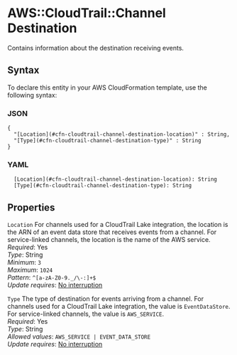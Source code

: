 # AWS::CloudTrail::Channel Destination<a name="aws-properties-cloudtrail-channel-destination"></a>

Contains information about the destination receiving events\.

## Syntax<a name="aws-properties-cloudtrail-channel-destination-syntax"></a>

To declare this entity in your AWS CloudFormation template, use the following syntax:

### JSON<a name="aws-properties-cloudtrail-channel-destination-syntax.json"></a>

```
{
  "[Location](#cfn-cloudtrail-channel-destination-location)" : String,
  "[Type](#cfn-cloudtrail-channel-destination-type)" : String
}
```

### YAML<a name="aws-properties-cloudtrail-channel-destination-syntax.yaml"></a>

```
  [Location](#cfn-cloudtrail-channel-destination-location): String
  [Type](#cfn-cloudtrail-channel-destination-type): String
```

## Properties<a name="aws-properties-cloudtrail-channel-destination-properties"></a>

`Location` <a name="cfn-cloudtrail-channel-destination-location"></a>
For channels used for a CloudTrail Lake integration, the location is the ARN of an event data store that receives events from a channel\. For service\-linked channels, the location is the name of the AWS service\.  
_Required_: Yes  
_Type_: String  
_Minimum_: `3`  
_Maximum_: `1024`  
_Pattern_: `^[a-zA-Z0-9._/\-:]+$`  
_Update requires_: [No interruption](https://docs.aws.amazon.com/AWSCloudFormation/latest/UserGuide/using-cfn-updating-stacks-update-behaviors.html#update-no-interrupt)

`Type` <a name="cfn-cloudtrail-channel-destination-type"></a>
The type of destination for events arriving from a channel\. For channels used for a CloudTrail Lake integration, the value is `EventDataStore`\. For service\-linked channels, the value is `AWS_SERVICE`\.  
_Required_: Yes  
_Type_: String  
_Allowed values_: `AWS_SERVICE | EVENT_DATA_STORE`  
_Update requires_: [No interruption](https://docs.aws.amazon.com/AWSCloudFormation/latest/UserGuide/using-cfn-updating-stacks-update-behaviors.html#update-no-interrupt)
